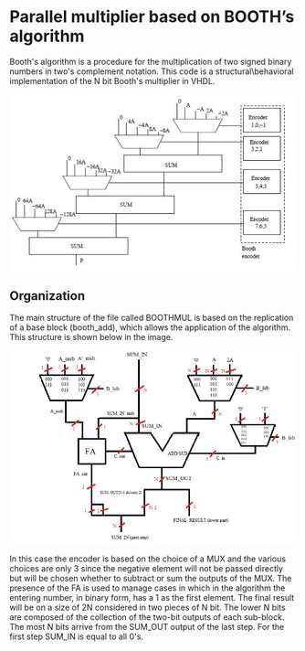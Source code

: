 # Parallel multiplier based on BOOTH’s algorithm

Booth's algorithm is a procedure for the multiplication of two signed binary numbers in two's complement notation. 
This code is a structural\behavioral implementation of the N bit Booth's multiplier in VHDL.

![Alt text](/img/BOOTH_img.JPG?raw=true "BOOTH_add")

## Organization

The main structure of the file called BOOTHMUL is based on the replication of a base block (booth_add), which allows the application of the algorithm.
This structure is shown below in the image.

![Alt text](/img/BOOTH_add_img.jpg?raw=true "BOOTH_add")

In this case the encoder is based on the choice of a MUX and the various choices are only 3 since the negative element will not be passed directly but will be chosen whether to subtract or sum the outputs of the MUX.
The presence of the FA is used to manage cases in which in the algorithm the entering number, in binary form, has a 1 as the first element.
The final result will be on a size of 2N considered in two pieces of N bit.
The lower N bits are composed of the collection of the two-bit outputs of each sub-block.
The most N bits arrive from the SUM_OUT output of the last step.
For the first step SUM_IN is equal to all 0's.
